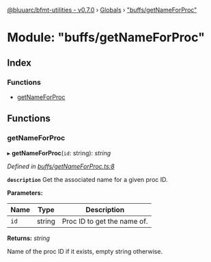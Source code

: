 [@bluuarc/bfmt-utilities - v0.7.0](../README.md) › [Globals](../globals.md) › ["buffs/getNameForProc"](_buffs_getnameforproc_.md)

# Module: "buffs/getNameForProc"

## Index

### Functions

* [getNameForProc](_buffs_getnameforproc_.md#getnameforproc)

## Functions

###  getNameForProc

▸ **getNameForProc**(`id`: string): *string*

*Defined in [buffs/getNameForProc.ts:8](https://github.com/BluuArc/bfmt-utilities/blob/master/src/buffs/getNameForProc.ts#L8)*

**`description`** Get the associated name for a given proc ID.

**Parameters:**

Name | Type | Description |
------ | ------ | ------ |
`id` | string | Proc ID to get the name of. |

**Returns:** *string*

Name of the proc ID if it exists, empty string otherwise.
